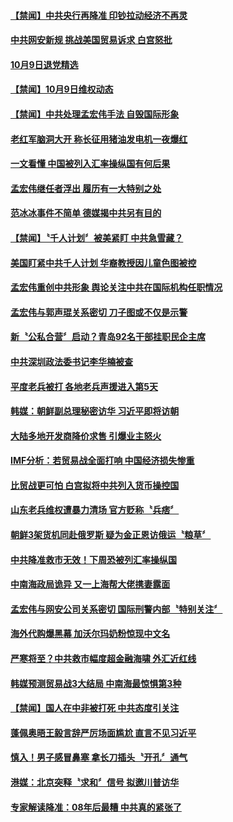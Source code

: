 
#### [【禁闻】中共央行再降准  印钞拉动经济不再灵](../pages/news204/a1394746.md?t=10100032) 

#### [中共网安新规 挑战美国贸易诉求 白宫怒批](../pages/news204/a1394744.md?t=10100032) 

#### [10月9日退党精选](../pages/news204/a1394728.md?t=10100032) 

#### [【禁闻】10月9日维权动态](../pages/news204/a1394727.md?t=10100032) 

#### [【禁闻】中共处理孟宏伟手法 自毁国际形象](../pages/news204/a1394725.md?t=10100032) 

#### [老红军脑洞大开  称长征用猪油发电机一夜爆红](../pages/news204/a1394712.md?t=10100032) 

#### [一文看懂 中国被列入汇率操纵国有何后果](../pages/news204/a1394716.md?t=10100032) 

#### [孟宏伟继任者浮出  履历有一大特别之处](../pages/news204/a1394713.md?t=10100032) 

#### [范冰冰事件不简单 德媒揭中共另有目的](../pages/news204/a1394639.md?t=10100032) 

#### [【禁闻】〝千人计划〞被美紧盯 中共急雪藏？](../pages/news204/a1394707.md?t=10100032) 

#### [美国盯紧中共千人计划 华裔教授因儿童色图被控](../pages/news204/a1394706.md?t=10100032) 

#### [孟宏伟重创中共形象  舆论关注中共在国际机构任职情况](../pages/news204/a1394702.md?t=10100032) 

#### [孟宏伟与郭声琨关系密切 刀子图或不仅是示警](../pages/news204/a1394700.md?t=10100032) 

#### [新〝公私合营〞启动？青岛92名干部挂职民企主席](../pages/news204/a1394694.md?t=10100032) 

#### [中共深圳政法委书记李华楠被查](../pages/news204/a1394685.md?t=10100032) 

#### [平度老兵被打 各地老兵声援进入第5天](../pages/news204/a1394655.md?t=10100032) 


#### [韩媒：朝鲜副总理秘密访华 习近平即将访朝](../pages/news204/a1394641.md?t=10100032) 

#### [大陆多地开发商降价求售 引爆业主怒火](../pages/news204/a1394659.md?t=10100032) 

#### [IMF分析：若贸易战全面打响 中国经济损失惨重](../pages/news204/a1394645.md?t=10100032) 

#### [比贸战更可怕 白宫拟将中共列入货币操控国](../pages/news204/a1394648.md?t=10100032) 

#### [山东老兵维权遭暴力清场 官方贬称〝兵痞〞](../pages/news204/a1394657.md?t=10100032) 

#### [朝鲜3架货机同赴俄罗斯 疑为金正恩访俄运〝粮草〞](../pages/news204/a1394646.md?t=10100032) 

#### [中共降准救市无效！下周恐被列汇率操纵国](../pages/news204/a1394654.md?t=10100032) 

#### [中南海政局诡异 又一上海帮大佬携妻露面](../pages/news204/a1394512.md?t=10100032) 

#### [孟宏伟与网安公司关系密切 国际刑警内部〝特别关注〞](../pages/news204/a1394630.md?t=10100032) 

#### [海外代购爆黑幕 加沃尔玛奶粉惊现中文名](../pages/news204/a1394629.md?t=10100032) 

#### [严寒将至？中共救市幅度超金融海啸 外汇近红线](../pages/news204/a1394541.md?t=10100032) 

#### [韩媒预测贸易战3大结局 中南海最惊惧第3种](../pages/news204/a1394623.md?t=10100032) 

#### [【禁闻】国人在中非被打死 中共态度引关注](../pages/news204/a1394593.md?t=10100032) 

#### [蓬佩奥晤王毅言辞严厉场面尴尬 直言不见习近平](../pages/news204/a1394546.md?t=10100032) 

#### [慎入！男子感冒鼻塞  拿长刀插头〝开孔〞通气](../pages/news204/a1394626.md?t=10100032) 

#### [港媒：北京突释〝求和〞信号 拟邀川普访华](../pages/news204/a1394481.md?t=10100032) 

#### [专家解读降准：08年后最糟 中共真的紧张了](../pages/news204/a1394611.md?t=10100032) 

